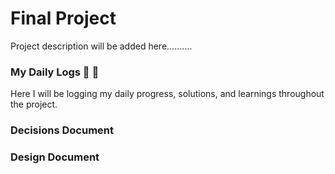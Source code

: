 # Final Project
Project description will be added here..........

### My Daily Logs 📓 📅
Here I will be logging my daily progress, solutions, and learnings throughout the project.

### Decisions Document

### Design Document